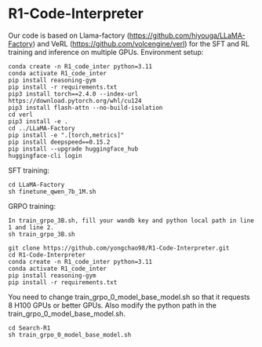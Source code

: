 # R1-Code-Interpreter

Our code is based on Llama-factory (https://github.com/hiyouga/LLaMA-Factory) and VeRL (https://github.com/volcengine/verl) for the SFT and RL training and inference on multiple GPUs.
Environment setup:
```
conda create -n R1_code_inter python=3.11
conda activate R1_code_inter
pip install reasoning-gym
pip install -r requirements.txt
pip3 install torch==2.4.0 --index-url https://download.pytorch.org/whl/cu124
pip3 install flash-attn --no-build-isolation
cd verl
pip3 install -e .
cd ../LLaMA-Factory
pip install -e ".[torch,metrics]"
pip install deepspeed==0.15.2
pip install --upgrade huggingface_hub
huggingface-cli login
```

SFT training:
```
cd LLaMA-Factory
sh finetune_qwen_7b_1M.sh
```

GRPO training:
```
In train_grpo_3B.sh, fill your wandb key and python local path in line 1 and line 2.
sh train_grpo_3B.sh
```


```
git clone https://github.com/yongchao98/R1-Code-Interpreter.git
cd R1-Code-Interpreter
conda create -n R1_code_inter python=3.11
conda activate R1_code_inter
pip install reasoning-gym
pip install -r requirements.txt
```

You need to change train_grpo_0_model_base_model.sh so that it requests 8 H100 GPUs or better GPUs. Also modify the python path in the train_grpo_0_model_base_model.sh.
```
cd Search-R1
sh train_grpo_0_model_base_model.sh
```

